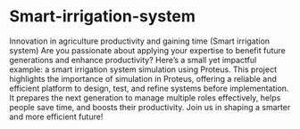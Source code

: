 # Smart-irrigation-system
Innovation in agriculture productivity and gaining time (Smart irrigation system)
Are you passionate about applying your expertise to benefit future generations and enhance productivity? Here’s a small yet impactful example: a smart irrigation system simulation using Proteus. This project highlights the importance of simulation in Proteus, offering a reliable and efficient platform to design, test, and refine systems before implementation. It prepares the next generation to manage multiple roles effectively, helps people save time, and boosts their productivity.
 Join us in shaping a smarter and more efficient future!
